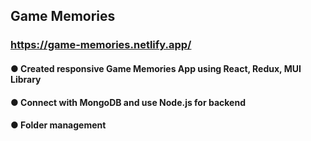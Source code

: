 ## Game Memories
### https://game-memories.netlify.app/

#### ● Created responsive Game Memories App using React, Redux, MUI Library
#### ● Connect with MongoDB and use Node.js for backend
#### ● Folder management
